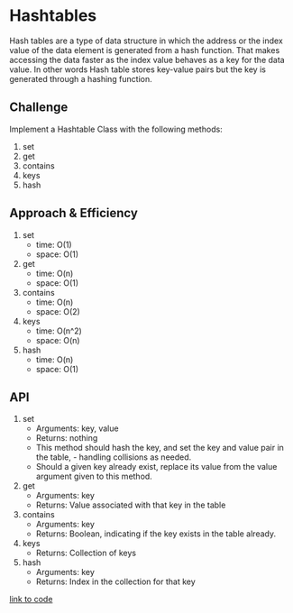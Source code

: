 # Hashtables
Hash tables are a type of data structure in which the address or the index value of the data element is generated from a hash function. That makes accessing the data faster as the index value behaves as a key for the data value. In other words Hash table stores key-value pairs but the key is generated through a hashing function.

## Challenge
Implement a Hashtable Class with the following methods:
1. set
1. get
1. contains
1. keys
1. hash

## Approach & Efficiency
1. set 
    - time: O(1)
    - space: O(1)
1. get
    - time: O(n)
    - space: O(1)
1. contains
    - time: O(n)
    - space: O(2)
1. keys
    - time: O(n^2)
    - space: O(n)
1. hash
    - time: O(n)
    - space: O(1)

## API
1. set
    - Arguments: key, value
    - Returns: nothing
    - This method should hash the key, and set the key and value pair in the table, - handling collisions as needed.
    - Should a given key already exist, replace its value from the value argument given to this method.
1. get
    - Arguments: key
    - Returns: Value associated with that key in the table
1. contains
    - Arguments: key
    - Returns: Boolean, indicating if the key exists in the table already.
1. keys
    - Returns: Collection of keys
1. hash
    - Arguments: key
    - Returns: Index in the collection for that key

[link to code](hashtable.py)